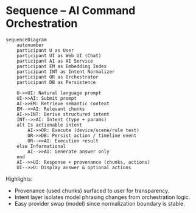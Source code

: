 # Sequence – AI Command Orchestration

```mermaid
sequenceDiagram
    autonumber
    participant U as User
    participant UI as Web UI (Chat)
    participant AI as AI Service
    participant EM as Embedding Index
    participant INT as Intent Normalizer
    participant OR as Orchestrator
    participant DB as Persistence

    U->>UI: Natural language prompt
    UI->>AI: Submit prompt
    AI->>EM: Retrieve semantic context
    EM-->>AI: Relevant chunks
    AI->>INT: Derive structured intent
    INT-->>AI: Intent (type + params)
    alt Is actionable intent
        AI->>OR: Execute (device/scene/rule test)
        OR->>DB: Persist action / timeline event
        OR-->>AI: Execution result
    else Informational
        AI-->>AI: Generate answer only
    end
    AI-->>UI: Response + provenance (chunks, actions)
    UI-->>U: Display answer & optional actions
```

Highlights:
- Provenance (used chunks) surfaced to user for transparency.
- Intent layer isolates model phrasing changes from orchestration logic.
- Easy provider swap (model) since normalization boundary is stable.
